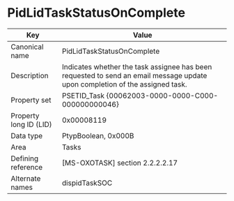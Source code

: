 # PidLidTaskStatusOnComplete

| Key | Value |
|---|---|
| Canonical name | PidLidTaskStatusOnComplete |
| Description | Indicates whether the task assignee has been requested to send an email message update upon completion of the assigned task. |
| Property set | PSETID_Task {00062003-0000-0000-C000-000000000046} |
| Property long ID (LID) | 0x00008119 |
| Data type | PtypBoolean, 0x000B |
| Area | Tasks |
| Defining reference | [MS-OXOTASK] section 2.2.2.2.17 |
| Alternate names | dispidTaskSOC |
